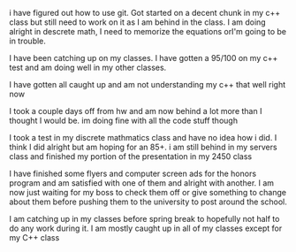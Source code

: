 i have figured out how to use git. Got started on a decent chunk in my c++ class but still need to work on it as I am behind in the class. I am doing alright in descrete math, I need to memorize the equations orI'm going to be in trouble.

I have been catching up on my classes. I have gotten a 95/100 on my c++ test and am doing well in my other classes.

I have gotten all caught up and am not understanding my c++ that well right now

I took a couple days off from hw and am now behind a lot more than I thought I would be. im doing fine with all the code stuff though

I took a test in my discrete mathmatics class and have no idea how i did. I think I did alright but am hoping for an 85+. i am still behind in my servers class and finished my portion of the presentation in my 2450 class

I have finished some flyers and computer screen ads for the honors program and am satisfied with one of them and alright with another. I am now just waiting for my boss to check them off or give something to change about them before pushing them to the university to post around the school.

I am catching up in my classes before spring break to hopefully not half to do any work during it. I am mostly caught up in all of my classes except for my C++ class